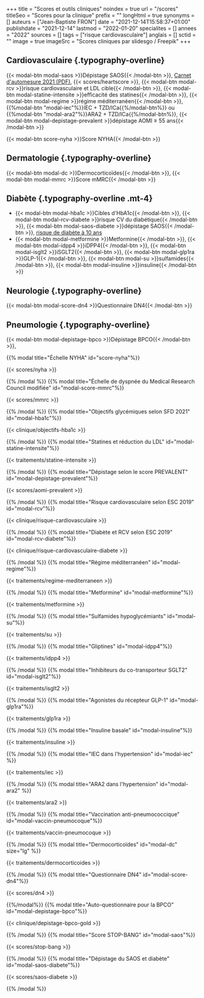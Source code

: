 +++
title = "Scores et outils cliniques"
noindex = true
url = "/scores"
titleSeo = "Scores pour la clinique"
prefix = ""
longHtml = true
synonyms = []
auteurs = ["Jean-Baptiste FRON"]
date = "2021-12-14T15:58:37+01:00"
publishdate = "2021-12-14"
lastmod = "2022-01-20"
specialites = []
annees = "2022"
sources = []
tags = ["risque cardiovasculaire"]
anglais = []
sctid = ""
image = true
imageSrc = "Scores cliniques par slidesgo / Freepik"
+++

## Cardiovasculaire {.typography-overline}

{{< modal-btn modal-saos >}}Dépistage SAOS{{< /modal-btn >}}, [Carnet d'automesure 2021 (PDF)](https://www.stridebp.org/images/training_bp/HBPM_Form_for_patients.pdf), {{< scores/heartscore >}}, {{< modal-btn modal-rcv >}}risque cardiovasculaire et LDL cible{{< /modal-btn >}}, {{< modal-btn modal-statine-intensite >}}efficacité des statines{{< /modal-btn >}}, {{< modal-btn modal-regime >}}régime méditerranéen{{< /modal-btn >}}, {{%modal-btn "modal-iec"%}}IEC + TZD/ICa{{%/modal-btn%}} ou {{%modal-btn "modal-ara2"%}}ARA2 + TZD/ICa{{%/modal-btn%}}, {{< modal-btn modal-depistage-prevalent >}}dépistage AOMI ≥ 55 ans{{< /modal-btn >}}

{{< modal-btn score-nyha >}}Score NYHA{{< /modal-btn >}}

## Dermatologie {.typography-overline}

{{< modal-btn modal-dc >}}Dermocorticoïdes{{< /modal-btn >}}, {{< modal-btn modal-mmrc >}}Score mMRC{{< /modal-btn >}}

## Diabète {.typography-overline .mt-4}

- {{< modal-btn modal-hba1c >}}Cibles d'HbA1c{{< /modal-btn >}}, {{< modal-btn modal-rcv-diabete >}}risque CV du diabétique{{< /modal-btn >}}, {{< modal-btn modal-saos-diabete >}}dépistage SAOS{{< /modal-btn >}}, [risque de diabète à 10 ans](https://www.diabeclic.com/findrisc)
- {{< modal-btn modal-metformine >}}Metformine{{< /modal-btn >}}, {{< modal-btn modal-idpp4 >}}iDPP4{{< /modal-btn >}}, {{< modal-btn modal-isglt2 >}}iSGLT2{{< /modal-btn >}}, {{< modal-btn modal-glp1ra >}}GLP-1{{< /modal-btn >}}, {{< modal-btn modal-su >}}sulfamides{{< /modal-btn >}}, {{< modal-btn modal-insuline >}}insuline{{< /modal-btn >}}

## Neurologie {.typography-overline}

{{< modal-btn modal-score-dn4 >}}Questionnaire DN4{{< /modal-btn >}}

## Pneumologie {.typography-overline}

{{< modal-btn modal-depistage-bpco >}}Dépistage BPCO{{< /modal-btn >}}, 

<!-- Modals -->

{{% modal title="Échelle NYHA" id="score-nyha"%}}

{{< scores/nyha >}}

{{% /modal %}}
{{% modal title="Échelle de dyspnée du Medical Research Council modifiée" id="modal-score-mmrc"%}}

{{< scores/mmrc >}}

{{% /modal %}}
{{% modal title="Objectifs glycémiques selon SFD 2021" id="modal-hba1c"%}}

{{< clinique/objectifs-hba1c >}}

{{% /modal %}}
{{% modal title="Statines et réduction du LDL" id="modal-statine-intensite"%}}

{{< traitements/statine-intensite >}}

{{% /modal %}}
{{% modal title="Dépistage selon le score PREVALENT" id="modal-depistage-prevalent"%}}

{{< scores/aomi-prevalent >}}

{{% /modal %}}
{{% modal title="Risque cardiovasculaire selon ESC 2019" id="modal-rcv"%}}

{{< clinique/risque-cardiovasculaire >}}

{{% /modal %}}
{{% modal title="Diabète et RCV selon ESC 2019" id="modal-rcv-diabete"%}}

{{< clinique/risque-cardiovasculaire-diabete >}}

{{% /modal %}}
{{% modal title="Régime méditerranéen" id="modal-regime"%}}

{{< traitements/regime-mediterraneen >}}

{{% /modal %}}
{{% modal title="Metformine" id="modal-metformine"%}}

{{< traitements/metformine >}}

{{% /modal %}}
{{% modal title="Sulfamides hypoglycémiants" id="modal-su"%}}

{{< traitements/su >}}

{{% /modal %}}
{{% modal title="Gliptines" id="modal-idpp4"%}}

{{< traitements/idpp4 >}}

{{% /modal %}}
{{% modal title="Inhibiteurs du co-transporteur SGLT2" id="modal-isglt2"%}}

{{< traitements/isglt2 >}}

{{% /modal %}}
{{% modal title="Agonistes du récepteur GLP-1" id="modal-glp1ra"%}}

{{< traitements/glp1ra >}}

{{% /modal %}}
{{% modal title="Insuline basale" id="modal-insuline"%}}

{{< traitements/insuline >}}

{{% /modal %}}
{{% modal title="IEC dans l'hypertension" id="modal-iec" %}}

{{< traitements/iec >}}

{{% /modal %}}
{{% modal title="ARA2 dans l'hypertension" id="modal-ara2" %}}

{{< traitements/ara2 >}}

{{% /modal %}}
{{% modal title="Vaccination anti-pneumococcique" id="modal-vaccin-pneumocoque"%}}

{{< traitements/vaccin-pneumocoque >}}

{{% /modal %}}
{{% modal title="Dermocorticoïdes" id="modal-dc" size="lg" %}}

{{< traitements/dermocorticoides >}}

{{% /modal %}}
{{% modal title="Questionnaire DN4" id="modal-score-dn4"%}}

{{< scores/dn4 >}}

{{%/modal%}}
{{% modal title="Auto-questionnaire pour la BPCO" id="modal-depistage-bpco"%}}

{{< clinique/depistage-bpco-gold >}}

{{% /modal %}}
{{% modal title="Score STOP-BANG" id="modal-saos"%}}

{{< scores/stop-bang >}}

{{% /modal %}}
{{% modal title="Dépistage du SAOS et diabète" id="modal-saos-diabete"%}}

{{< scores/saos-diabete >}}

{{% /modal %}}
